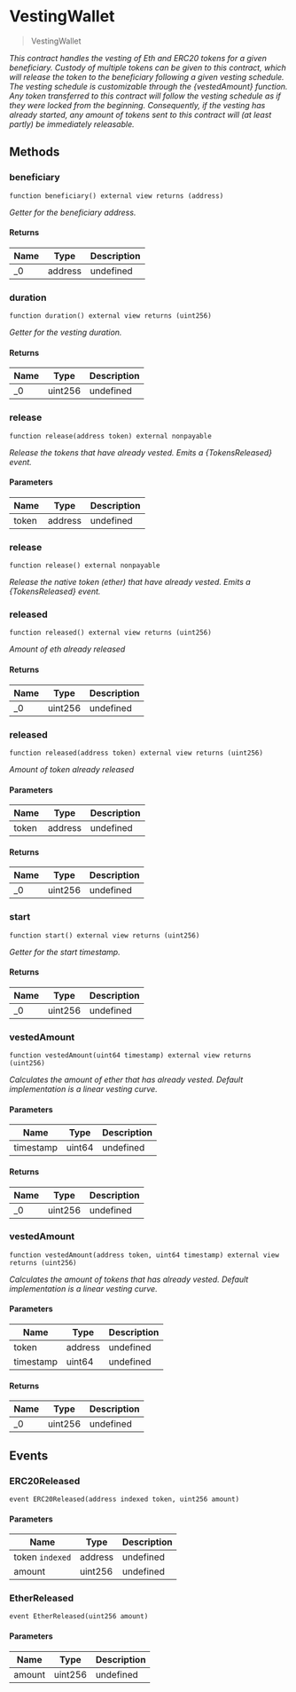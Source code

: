 # VestingWallet



> VestingWallet



*This contract handles the vesting of Eth and ERC20 tokens for a given beneficiary. Custody of multiple tokens can be given to this contract, which will release the token to the beneficiary following a given vesting schedule. The vesting schedule is customizable through the {vestedAmount} function. Any token transferred to this contract will follow the vesting schedule as if they were locked from the beginning. Consequently, if the vesting has already started, any amount of tokens sent to this contract will (at least partly) be immediately releasable.*

## Methods

### beneficiary

```solidity
function beneficiary() external view returns (address)
```



*Getter for the beneficiary address.*


#### Returns

| Name | Type | Description |
|---|---|---|
| _0 | address | undefined |

### duration

```solidity
function duration() external view returns (uint256)
```



*Getter for the vesting duration.*


#### Returns

| Name | Type | Description |
|---|---|---|
| _0 | uint256 | undefined |

### release

```solidity
function release(address token) external nonpayable
```



*Release the tokens that have already vested. Emits a {TokensReleased} event.*

#### Parameters

| Name | Type | Description |
|---|---|---|
| token | address | undefined |

### release

```solidity
function release() external nonpayable
```



*Release the native token (ether) that have already vested. Emits a {TokensReleased} event.*


### released

```solidity
function released() external view returns (uint256)
```



*Amount of eth already released*


#### Returns

| Name | Type | Description |
|---|---|---|
| _0 | uint256 | undefined |

### released

```solidity
function released(address token) external view returns (uint256)
```



*Amount of token already released*

#### Parameters

| Name | Type | Description |
|---|---|---|
| token | address | undefined |

#### Returns

| Name | Type | Description |
|---|---|---|
| _0 | uint256 | undefined |

### start

```solidity
function start() external view returns (uint256)
```



*Getter for the start timestamp.*


#### Returns

| Name | Type | Description |
|---|---|---|
| _0 | uint256 | undefined |

### vestedAmount

```solidity
function vestedAmount(uint64 timestamp) external view returns (uint256)
```



*Calculates the amount of ether that has already vested. Default implementation is a linear vesting curve.*

#### Parameters

| Name | Type | Description |
|---|---|---|
| timestamp | uint64 | undefined |

#### Returns

| Name | Type | Description |
|---|---|---|
| _0 | uint256 | undefined |

### vestedAmount

```solidity
function vestedAmount(address token, uint64 timestamp) external view returns (uint256)
```



*Calculates the amount of tokens that has already vested. Default implementation is a linear vesting curve.*

#### Parameters

| Name | Type | Description |
|---|---|---|
| token | address | undefined |
| timestamp | uint64 | undefined |

#### Returns

| Name | Type | Description |
|---|---|---|
| _0 | uint256 | undefined |



## Events

### ERC20Released

```solidity
event ERC20Released(address indexed token, uint256 amount)
```





#### Parameters

| Name | Type | Description |
|---|---|---|
| token `indexed` | address | undefined |
| amount  | uint256 | undefined |

### EtherReleased

```solidity
event EtherReleased(uint256 amount)
```





#### Parameters

| Name | Type | Description |
|---|---|---|
| amount  | uint256 | undefined |



